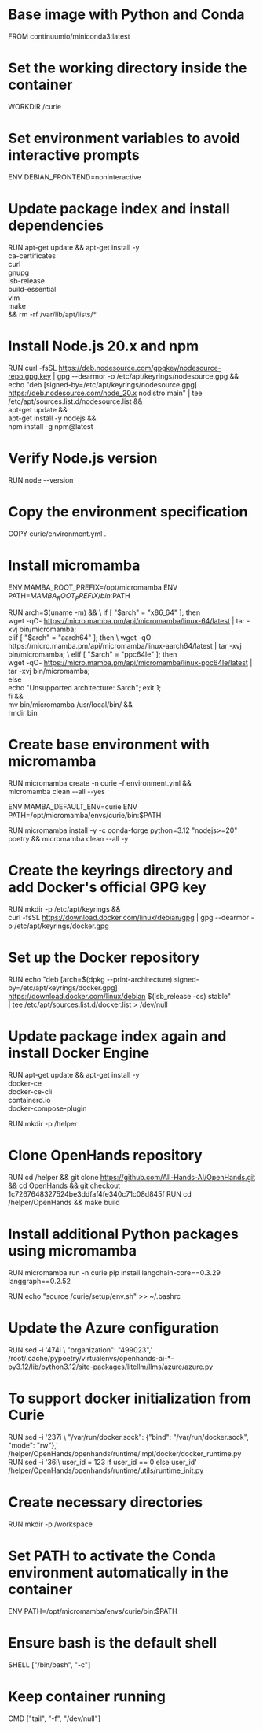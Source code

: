# Base image with Python and Conda
FROM continuumio/miniconda3:latest

# Set the working directory inside the container
WORKDIR /curie

# Set environment variables to avoid interactive prompts
ENV DEBIAN_FRONTEND=noninteractive

# Update package index and install dependencies
RUN apt-get update && apt-get install -y \
    ca-certificates \
    curl \
    gnupg \
    lsb-release \
    build-essential \
    vim \
    make \
    && rm -rf /var/lib/apt/lists/*

# Install Node.js 20.x and npm
RUN curl -fsSL https://deb.nodesource.com/gpgkey/nodesource-repo.gpg.key | gpg --dearmor -o /etc/apt/keyrings/nodesource.gpg && \
    echo "deb [signed-by=/etc/apt/keyrings/nodesource.gpg] https://deb.nodesource.com/node_20.x nodistro main" | tee /etc/apt/sources.list.d/nodesource.list && \
    apt-get update && \
    apt-get install -y nodejs && \
    npm install -g npm@latest

# Verify Node.js version
RUN node --version

# Copy the environment specification
COPY curie/environment.yml .

# Install micromamba
ENV MAMBA_ROOT_PREFIX=/opt/micromamba
ENV PATH=$MAMBA_ROOT_PREFIX/bin:$PATH

RUN arch=$(uname -m) && \
    if [ "$arch" = "x86_64" ]; then \
    wget -qO- https://micro.mamba.pm/api/micromamba/linux-64/latest | tar -xvj bin/micromamba; \
    elif [ "$arch" = "aarch64" ]; then \
    wget -qO- https://micro.mamba.pm/api/micromamba/linux-aarch64/latest | tar -xvj bin/micromamba; \
    elif [ "$arch" = "ppc64le" ]; then \
    wget -qO- https://micro.mamba.pm/api/micromamba/linux-ppc64le/latest | tar -xvj bin/micromamba; \
    else \
    echo "Unsupported architecture: $arch"; exit 1; \
    fi && \
    mv bin/micromamba /usr/local/bin/ && \
    rmdir bin

# Create base environment with micromamba
RUN micromamba create -n curie -f environment.yml && \
    micromamba clean --all --yes

ENV MAMBA_DEFAULT_ENV=curie
ENV PATH=/opt/micromamba/envs/curie/bin:$PATH

RUN micromamba install -y -c conda-forge python=3.12 "nodejs>=20" poetry && micromamba clean --all -y

# Create the keyrings directory and add Docker's official GPG key
RUN mkdir -p /etc/apt/keyrings && \
    curl -fsSL https://download.docker.com/linux/debian/gpg | gpg --dearmor -o /etc/apt/keyrings/docker.gpg

# Set up the Docker repository
RUN echo "deb [arch=$(dpkg --print-architecture) signed-by=/etc/apt/keyrings/docker.gpg] https://download.docker.com/linux/debian $(lsb_release -cs) stable" \
    | tee /etc/apt/sources.list.d/docker.list > /dev/null

# Update package index again and install Docker Engine
RUN apt-get update && apt-get install -y \
    docker-ce \
    docker-ce-cli \
    containerd.io \
    docker-compose-plugin 

RUN mkdir -p /helper
# Clone OpenHands repository
RUN cd /helper && git clone https://github.com/All-Hands-AI/OpenHands.git && cd OpenHands && git checkout 1c7267648327524be3ddfaf4fe340c71c08d845f 
RUN cd /helper/OpenHands && make build

# Install additional Python packages using micromamba
RUN micromamba run -n curie pip install langchain-core==0.3.29 langgraph==0.2.52

RUN echo "source /curie/setup/env.sh" >> ~/.bashrc

# Update the Azure configuration
RUN sed -i '474i \          "organization": "499023",' /root/.cache/pypoetry/virtualenvs/openhands-ai-*-py3.12/lib/python3.12/site-packages/litellm/llms/azure/azure.py
# To support docker initialization from Curie
RUN sed -i '237i \                "/var/run/docker.sock": {"bind": "/var/run/docker.sock", "mode": "rw"},' /helper/OpenHands/openhands/runtime/impl/docker/docker_runtime.py
RUN sed -i '36i\    user_id = 123 if user_id == 0 else user_id' /helper/OpenHands/openhands/runtime/utils/runtime_init.py

# Create necessary directories
RUN mkdir -p /workspace

# Set PATH to activate the Conda environment automatically in the container
ENV PATH=/opt/micromamba/envs/curie/bin:$PATH

# Ensure bash is the default shell
SHELL ["/bin/bash", "-c"]

# Keep container running
CMD ["tail", "-f", "/dev/null"]